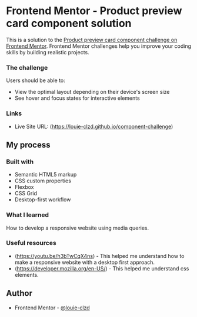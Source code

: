 # Frontend Mentor - Product preview card component solution

This is a solution to the [Product preview card component challenge on Frontend Mentor](https://www.frontendmentor.io/challenges/product-preview-card-component-GO7UmttRfa). Frontend Mentor challenges help you improve your coding skills by building realistic projects. 

### The challenge

Users should be able to:

- View the optimal layout depending on their device's screen size
- See hover and focus states for interactive elements

### Links

- Live Site URL: (https://louie-clzd.github.io/component-challenge)

## My process

### Built with

- Semantic HTML5 markup
- CSS custom properties
- Flexbox
- CSS Grid
- Desktop-first workflow

### What I learned

How to develop a responsive website using media queries.

### Useful resources

- (https://youtu.be/h3bTwCqX4ns) - This helped me understand how to make a responsive website with a desktop first approach.
- (https://developer.mozilla.org/en-US/) - This helped me understand css elements.

## Author

- Frontend Mentor - [@louie-clzd](https://www.frontendmentor.io/profile/louie-clzd)

